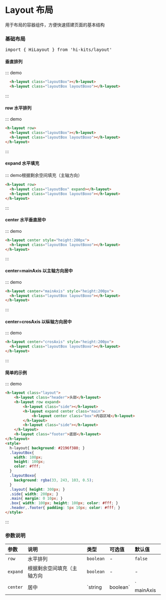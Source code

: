 # Layout 布局

用于布局的容器组件，方便快速搭建页面的基本结构

### 基础布局
<pre class="language-ts">
import { HiLayout } from 'hi-kits/layout'
</pre>
#### 垂直排列
::: demo
```html
  <h-layout class="layoutBox"></h-layout>
  <h-layout class="layoutBox layoutBoxo"></h-layout>

```
:::

#### row 水平排列
::: demo
```html
<h-layout row>
  <h-layout class="layoutBox"></h-layout>
  <h-layout class="layoutBox layoutBoxo"></h-layout>
</h-layout>

```
:::

#### expand 水平填充
::: demo根据剩余空间填充（主轴方向）
```html
<h-layout row>
  <h-layout class="layoutBox" expand></h-layout>
  <h-layout class="layoutBox layoutBoxo"></h-layout>
</h-layout>

```
:::

#### center 水平垂直居中
::: demo
```html
<h-layout center style="height:200px">
  <h-layout class="layoutBox layoutBoxo"></h-layout>
</h-layout>

```
:::

#### center=mainAxis 以主轴方向居中
::: demo
```html
<h-layout center="mainAxis" style="height:200px">
  <h-layout class="layoutBox layoutBoxo"></h-layout>
</h-layout>

```
:::

#### center=crosAxis 以纵轴方向居中
::: demo
```html
<h-layout center="crosAxis" style="height:200px">
  <h-layout class="layoutBox layoutBoxo"></h-layout>
</h-layout>

```
:::

#### 简单的示例
::: demo
```html
<h-layout class="layout">
    <h-layout class="header">头部</h-layout>
    <h-layout row expand>
        <h-layout class="side"></h-layout>
        <h-layout expand center class="main">
            <h-layout center class="box">内容区域</h-layout>
        </h-layout>
        <h-layout class="side"></h-layout>
    </h-layout>
    <h-layout class="footer">底部</h-layout>
</h-layout>
<style>
  h-layout{ background: #2196f380; }
  .layoutBox{
    width: 100px;
    height: 100px;
    color: #fff;
  }
  .layoutBoxo{
    background: rgba(33, 243, 103, 0.5);
  }
  .layout{ height: 300px; }
  .side{ width: 200px; }
  .main{ margin: 0 10px; }
  .box{ width: 100px; height: 100px; color: #fff; }
  .header,.footer{ padding: 5px 10px; color: #fff; }
</style>

```
:::

### 参数说明

|参数|说明|类型|可选值|默认值
|:--|:--|:--|:-----|:---
| `row` | 水平排列 | `boolean` | - | `false`
| `expand` | 根据剩余空间填充（主轴方向 | `boolean` | - | -
| `center` | 居中 | `string | boolean` |` mainAxis | crosAxis | boolean`  | `boolean`

